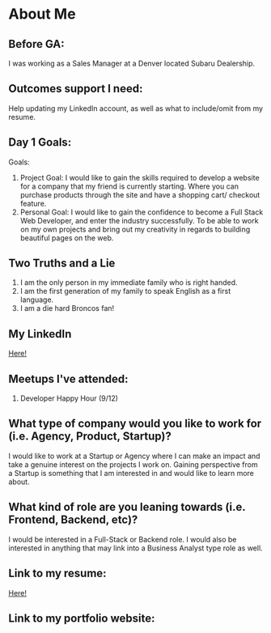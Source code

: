 # About Me

## Before GA:
I was working as a Sales Manager at a Denver located Subaru Dealership.

## Outcomes support I need:
Help updating my LinkedIn account, as well as what to include/omit from my resume.

## Day 1 Goals:
Goals:
1. Project Goal:
	I would like to gain the skills required to develop a website for a company that my friend is currently starting. Where you can purchase products through the site and have a shopping cart/ checkout feature.
2. Personal Goal:
	I would like to gain the confidence to become a Full Stack Web Developer, and enter the industry successfully. To be able to work on my own projects and bring out my creativity in regards to building beautiful pages on the web.

## Two Truths and a Lie
1. I am the only person in my immediate family who is right handed.
2. I am the first generation of my family to speak English as a first language.
3. I am a die hard Broncos fan!

## My LinkedIn
[Here!](https://www.linkedin.com/in/jared-pleva-9a357090/)

## Meetups I've attended:
1. Developer Happy Hour (9/12)

## What type of company would you like to work for (i.e. Agency, Product, Startup)?
I would like to work at a Startup or Agency where I can make an impact and take a genuine interest on the projects I work on. Gaining perspective from a Startup is something that I am interested in and would like to learn more about.

## What kind of role are you leaning towards (i.e. Frontend, Backend, etc)?
I would be interested in a Full-Stack or Backend role. I would also be interested in anything that may link into a Business Analyst type role as well. 

## Link to my resume: 
[Here!](https://drive.google.com/file/d/0B1zoU_Wj7Qi3LTNoVUE3ZzJBa1k/view?usp=sharing)

## Link to my portfolio website: 

